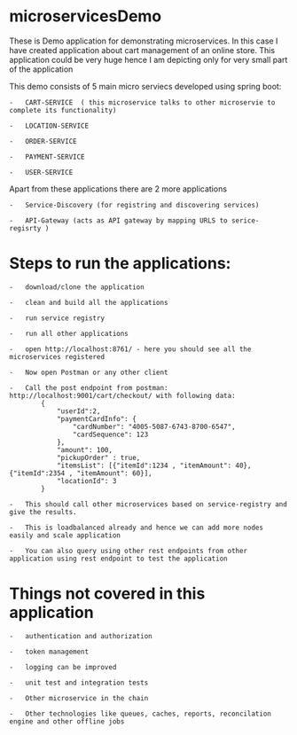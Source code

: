 # microservicesDemo

These is Demo application for demonstrating microservices. In this case I have created application about cart management of an online store.
This application could be very huge hence I am depicting only for very small part of the application 

This demo consists of 5 main micro serviecs developed using spring boot: 

	-	CART-SERVICE  ( this microservice talks to other microservie to complete its functionality) 
	
	-	LOCATION-SERVICE
	
	-	ORDER-SERVICE
	
	-	PAYMENT-SERVICE
	
	-	USER-SERVICE
	
Apart from these applications there are 2 more applications
	
	-	Service-Discovery (for registring and discovering services) 
	
	-	API-Gateway (acts as API gateway by mapping URLS to serice-regisrty ) 
	
# Steps to run the applications: 
	
	-	download/clone the application 
	
	-	clean and build all the applications
	
	-	run service registry
	
	-	run all other applications
	
	-	open http://localhost:8761/ - here you should see all the microservices registered
	
	-	Now open Postman or any other client 
	
	-	Call the post endpoint from postman:  http://localhost:9001/cart/checkout/ with following data: 
			{
				"userId":2,
				"paymentCardInfo": {
					"cardNumber": "4005-5087-6743-8700-6547",
					"cardSequence": 123	
				},
				"amount": 100, 
				"pickupOrder" : true,
				"itemsList": [{"itemId":1234 , "itemAmount": 40},{"itemId":2354 , "itemAmount": 60}],
				"locationId": 3
			}

	-	This should call other microservices based on service-registry and give the results. 
	
	-	This is loadbalanced already and hence we can add more nodes easily and scale application 
	
	-	You can also query using other rest endpoints from other application using rest endpoint to test the application
	

#	Things not covered in this application

	-	authentication and authorization
	
	-	token management 
	
	-	logging can be improved 
	
	- 	unit test and integration tests 
	
	-	Other microservice in the chain 
	
	-	Other technologies like queues, caches, reports, reconcilation engine and other offline jobs 
	
	
	
